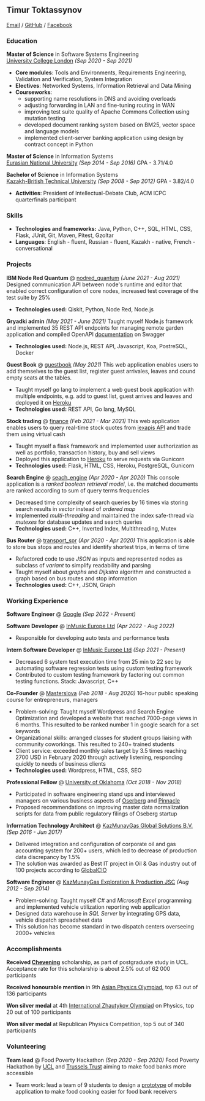 ## Timur Toktassynov

[Email](mailto:timur.toktassynov@gmail.com) / [GitHub](https://github.com/ttoktassynov) / [Facebook](https://fb.me/ttoktassynov)

### Education

**Master of Science** in Software Systems Engineering<br/>
[University College London](https://ucl.ac.uk) *(Sep 2020 - Sep 2021)*

- **Core modules**: Tools and Environments, Requirements Engineering, Validation and Verification, System Integration
- **Electives**: Networked Systems, Information Retrieval and Data Mining
- **Courseworks**: 
  - supporting name resolutions in DNS and avoiding overloads
  - adjusting forwarding in LAN and fine-tuning routing in WAN
  - improving test suite quality of Apache Commons Collection using mutation testing
  - developed document ranking system based on BM25, vector space and language models
  - implemented client-server banking application using design by contract concept in Python

**Master of Science** in Information Systems<br/>
[Eurasian National University](https://enu.kz/en/) *(Sep 2014 - Sep 2016)* GPA - 3.71/4.0

**Bachelor of Science** in Information Systems<br/>
[Kazakh-British Technical University](https://kbtu.kz/en/) *(Sep 2008 - Sep 2012)*
GPA - 3.82/4.0

- **Activities**: President of Intellectual-Debate Club, ACM ICPC quarterfinals participant

### Skills

- **Technologies and frameworks:** Java, Python, C++, SQL, HTML, CSS, Flask, JUnit, Git, Maven, Pitest, Gzoltar
- **Languages**: English - fluent, Russian - fluent, Kazakh - native, French - conversational

### Projects

**IBM Node Red Quantum** @ [nodred_quantum](https://github.com/node-red-quantum/node-red-contrib-quantum}) *(June 2021 - Aug 2021)*
Designed communication API between node's runtime and editor that enabled correct configuration of core nodes, increased test coverage of the test suite by 25%
- **Technologies used:** Qiskit, Python, Node Red, Node.js

**Gryadki admin** *(May 2021 - June 2021)*
Taught myself Node.js framework and implemented 35 REST API endpoints for managing remote garden application and compiled OpenAPI
[documentation](https://api.admin.gryadki.kz/openapi.html) on Swagger
- **Technologies used:** Node.js, REST API, Javascript, Koa, PostreSQL, Docker

**Guest Book** @ [guestbook](https://github.com/ttoktassynov/guestbook) *(May 2021)*
This web application enables users to add themselves to the guest list, register guest arrivales, leaves and cound empty seats at the tables.

- Taught myself go lang to implement a web guest book application with multiple endpoints, e.g. add to guest list,
guest arrives and leaves and deployed it on [Heroku](https://guestlist21.herokuapp.com)
- **Technologies used:** REST API, Go lang, MySQL

**Stock trading** @ [finance](https://github.com/ttoktassynov/finance) *(Feb 2021 - Mar 2021)*
This web application enables users to query real-time stock quotes from [iexapis API](https://cloud.iexapis.com/) and trade them using virtual cash

- Taught myself a flask framework and implemented user authorization as well as portfolio, transaction history, buy and sell views
- Deployed this application to [Heroku](http://stocktrading21.herokuapp.com/) to serve requests via Gunicorn
- **Technologies used:** Flask, HTML, CSS, Heroku, PostgreSQL, Gunicorn

**Search Engine** @ [seach_engine](https://github.com/ttoktassynov/search_engine) *(Apr 2020 - Apr 2020)*
This console application is a *ranked boolean retrieval model*, i.e. the matched documents are ranked according to sum of query terms frequencies

- Decreased time complexity of search queries by 16 times via storing search results in *vector* instead of *ordered map*
- Implemented *multi-threading* and maintained the index safe-thread via *mutexes* for database updates and search queries
- **Technologies used:** C++, Inverted Index, Multithreading, Mutex

**Bus Router** @ [transport_spr](https://github.com/ttoktassynov/transport_spr) *(Apr 2020 - Apr 2020)*
This application is able to store bus stops and routes and identify shortest trips, in terms of time

- Refactored code to use *JSON* as inputs and represented nodes as subclass of *variant* to simplify readability and parsing
- Taught myself about *graphs* and *Dijkstra* algorithm and constructed a graph based on bus routes and stop information
- **Technologies used:** C++, JSON, Graph

### Working Experience

**Software Engineer** @ [Google](https://www.google.com/) *(Sep 2022 - Present)*

**Software Developer** @ [InMusic Europe Ltd](https://www.inmusicbrands.com/) *(Apr 2022 - Aug 2022)*

- Responsible for developing auto tests and performance tests

**Intern Software Developer** @ [InMusic Europe Ltd](https://www.inmusicbrands.com/) *(Sep 2021 - Present)*

- Decreased 6 system test execution time from 25 min to 22 sec by automating software regression tests using custom testing framework
- Contributed to custom testing framework by factoring out common testing functions. Stack: Javascript, C++


**Co-Founder** @ [Masterslova](https://masterslova.kz) *(Feb 2018 - Aug 2020)*
16-hour public speaking course for entrepreneurs, managers

- Problem-solving: Taught myself Wordpress and Search Engine Optimization and developed a website that reached 7000-page views in 6 months. This resulted to be ranked number 1 in google search for a set keywords
- Organizational skills: arranged classes for student groups liaising with community coworkings. This resulted to 240+ trained students
- Client service: exceeded monthly sales target by 3.5 times reaching 2700 USD in February 2020 through actively listening, responding quickly to needs of business clients
- **Technologies used:** Wordpress, HTML, CSS, SEO

**Professional Fellow** @ [University of Oklahoma](https://www.ou.edu/gaylord) *(Oct 2018 - Nov 2018)*

- Participated in software engineering stand ups and interviewed managers on various business aspects of [Oserberg](https://www.oseberg.io/) and [Pinnacle](https://pbsnow.com/)
- Proposed recommendations on improving master data normalization scripts for data from public regulatory filings of Oseberg startup


**Information Technology Architect** @ [KazMunayGas Global Solutions B.V.](https://kmg.kz) *(Sep 2016 - Jun 2017)*

- Delivered integration and configuration of corporate oil and gas accounting system for 200+ users, which led to decrease of production data discrepancy by 1.5%
- The solution was awarded as Best IT project in Oil & Gas industry out of 100 projects according to [GlobalCIO](https://itps.com/uploads/files/file_435.PNG)

**Software Engineer** @ [KazMunayGas Exploration & Production JSC](https://kmgep.kz) *(Aug 2012 - Sep 2014)*

- Problem-solving: Taught myself *C#* and *Microsoft Excel* programming and implemented vehicle utilization reporting web application
- Designed data warehouse in *SQL Server* by integrating GPS data, vehicle dispatch spreadsheet data
- This solution has become standard in two dispatch centers overseeing 2000+ vehicles

### Accomplishments

**Received [Chevening](https://chevening.org)** scholarship,  as part of postgraduate study in UCL. Acceptance rate for this scholarship is about 2.5% out of 62 000 participants<br/>

**Received honourable mention** in 9th [Asian Physics Olympiad](https://en.wikipedia.org/wiki/Asian_Physics_Olympiad), top 63 out of 136 participants

**Won silver medal** at 4th [International Zhautykov Olympiad](https://izho.kz/) on Physics, top 20 out of 100 participants

**Won silver medal** at Republican Physics Competition, top 5 out of 340 participants

### Volunteering

**Team lead** @ Food Poverty Hackathon *(Sep 2020 - Sep 2020)*
Food Poverty Hackathon by [UCL](https://ucl.ac.uk) and [Trussels Trust](https://www.trusselltrust.org/) aiming to make food banks more accessible

- Team work: lead a team of 9 students to design a [prototype](https://www.figma.com/file/aD194YUNqcUwV7SWhX957X/Easy-cooking?node-id=0%3A1) of mobile application to make food cooking easier for food bank receivers

